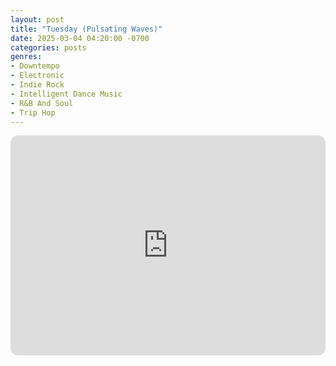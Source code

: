 ```yaml
---
layout: post
title: "Tuesday (Pulsating Waves)"
date: 2025-03-04 04:20:00 -0700
categories: posts
genres:
- Downtempo
- Electronic
- Indie Rock
- Intelligent Dance Music
- R&B And Soul
- Trip Hop
---
```

<iframe style="border-radius:12px" src="https://open.spotify.com/embed/playlist/2pBWiw3a8krrRIHiUdzWSv?utm_source=generator" width="100%" height="352" frameBorder="0" allowfullscreen="" allow="autoplay; clipboard-write; encrypted-media; fullscreen; picture-in-picture" loading="lazy"></iframe>